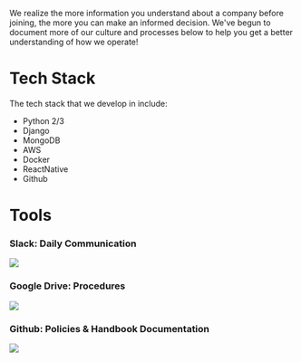 We realize the more information you understand about a company before joining, the more you can make an informed decision. We've begun to document more of our culture and processes below to help you get a better understanding of how we operate!


# Tech Stack
The tech stack that we develop in include:

- Python 2/3
- Django
- MongoDB
- AWS
- Docker
- ReactNative
- Github


# Tools
### Slack: Daily Communication
![](http://i67.tinypic.com/2le2qkl.png)

### Google Drive: Procedures
![](http://i66.tinypic.com/2qlbjly.png)

### Github: Policies & Handbook Documentation
![](http://i64.tinypic.com/fyd4xd.png)

